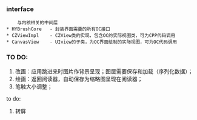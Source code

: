 ### interface
        与内核相关的中间层
    * HYBrushCore   - 封装界面需要的所有OC接口
    * CZViewImpl    - CZView类的实现，包含OC的实际视图类，可为CPP代码调用
    * CanvasView    - UIview的子类，为OC界面绘制的实际视图，可为OC代码调用
    
    
### TO DO:
1. 改画：应用跳进来时图片作背景呈现；图层需要保存和加载（序列化数据）；
2. 绘画：返回阅读器，自动保存为缩略图呈现在阅读器；
4. 笔触大小调整；


to do:

1. 转屏
